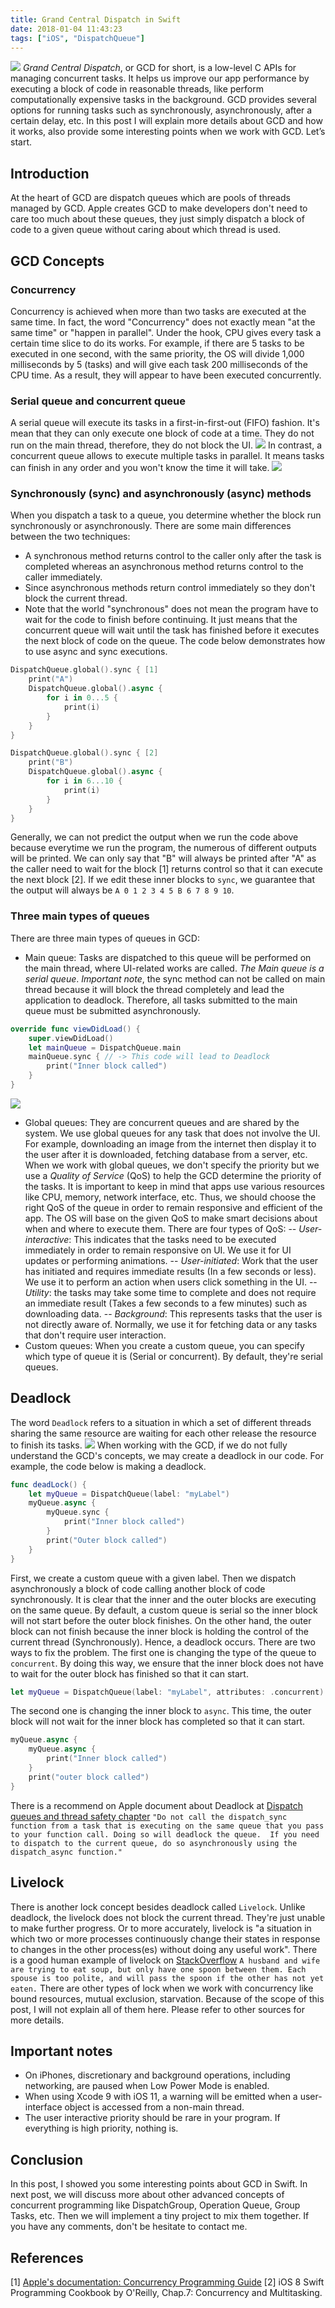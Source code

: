 ```yaml
---
title: Grand Central Dispatch in Swift
date: 2018-01-04 11:43:23
tags: ["iOS", "DispatchQueue"]
---
```

![](/Post-Resources/GCD/Banner.png "")
*Grand Central Dispatch*, or GCD for short, is a low-level C APIs for managing concurrent tasks. It helps us improve our app performance by executing a block of code in reasonable threads, like perform computationally expensive tasks in the background. GCD provides several options for running tasks such as synchronously, asynchronously, after a certain delay, etc.
In this post I will explain more details about GCD and how it works, also provide some interesting points when we work with GCD. Let’s start.
<!-- more --> 
## Introduction
At the heart of GCD are dispatch queues which are pools of threads managed by GCD. Apple creates GCD to make developers don't need to care too much about these queues, they just simply dispatch a block of code to a given queue without caring about which thread is used.

## GCD Concepts
### Concurrency
Concurrency is achieved when more than two tasks are executed at the same time. In fact, the word "Concurrency" does not exactly mean "at the same time" or "happen in parallel". Under the hook, CPU gives every task a certain time slice to do its works. For example, if there are 5 tasks to be executed in one second, with the same priority, the OS will divide 1,000 milliseconds by 5 (tasks) and will give each task 200 milliseconds of the CPU time. As a result, they will appear to have been executed concurrently.

### Serial queue and concurrent queue
A serial queue will execute its tasks in a first-in-first-out (FIFO) fashion. It's mean that they can only execute one block of code at a time. They do not run on the main thread, therefore, they do not block the UI.
![](/Post-Resources/GCD/SerialQueue.png "")
In contrast, a concurrent queue allows to execute multiple tasks in parallel. It means tasks can finish in any order and you won't know the time it will take.
![](/Post-Resources/GCD/ConcurrentQueue.png "")

### Synchronously (sync) and asynchronously (async) methods
When you dispatch a task to a queue, you determine whether the block run synchronously or asynchronously. There are some main differences between the two techniques:
- A synchronous method returns control to the caller only after the task is completed whereas an asynchronous method returns control to the caller immediately.
- Since asynchronous methods return control immediately so they don't block the current thread.
- Note that the world "synchronous" does not mean the program have to wait for the code to finish before continuing. It just means that the concurrent queue will wait until the task has finished before it executes the next block of code on the queue.
The code below demonstrates how to use async and sync executions.
```swift
DispatchQueue.global().sync { [1]
    print("A")
    DispatchQueue.global().async {
        for i in 0...5 {
            print(i)
        }
    }
}

DispatchQueue.global().sync { [2]
    print("B")
    DispatchQueue.global().async {
        for i in 6...10 {
            print(i)
        }
    }
}
```
Generally, we can not predict the output when we run the code above because everytime we run the program, the numerous of different outputs will be printed. We can only say that "B" will always be printed after "A" as the caller need to wait for the block [1] returns control so that it can execute the next block [2].
If we edit these inner blocks to `sync`, we guarantee that the output will always be `A 0 1 2 3 4 5 B 6 7 8 9 10`.
### Three main types of queues
There are three main types of queues in GCD:
- Main queue: Tasks are dispatched to this queue will be performed on the main thread, where UI-related works are called. *The Main queue is a serial queue*. 
*Important note*, the sync method can not be called on main thread because it will block the thread completely and lead the application to deadlock. Therefore, all tasks submitted to the main queue must be submitted asynchronously.
```swift
override func viewDidLoad() {
    super.viewDidLoad()
    let mainQueue = DispatchQueue.main
    mainQueue.sync { // -> This code will lead to Deadlock
        print("Inner block called") 
    }
}
```

![](/Post-Resources/GCD/Deadlock_On_Main_Queue.png "")
- Global queues: They are concurrent queues and are shared by the system. We use global queues for any task that does not involve the UI. For example, downloading an image from the internet then display it to the user after it is downloaded, fetching database from a server, etc. 
When we work with global queues, we don't specify the priority but we use a *Quality of Service* (QoS) to help the GCD determine the priority of the tasks. It is important to keep in mind that apps use various resources like CPU, memory, network interface, etc. Thus, we should choose the right QoS of the queue in order to remain responsive and efficient of the app. The OS will base on the given QoS to make smart decisions about when and where to execute them. 
There are four types of QoS:
-- *User-interactive*: This indicates that the tasks need to be executed immediately in order to remain responsive on UI. We use it for UI updates or performing animations.
-- *User-initiated*: Work that the user has initiated and requires immediate results (In a few seconds or less). We use it to perform an action when users click something in the UI.
-- *Utility*: the tasks may take some time to complete and does not require an immediate result (Takes a few seconds to a few minutes) such as downloading data.
-- *Background*: This represents tasks that the user is not directly aware of. Normally, we use it for fetching data or any tasks that don't require user interaction.
- Custom queues: When you create a custom queue, you can specify which type of queue it is (Serial or concurrent). By default, they're serial queues.

## Deadlock
The word `Deadlock` refers to a situation in which a set of different threads sharing the same resource are waiting for each other release the resource to finish its tasks.
![](/Post-Resources/GCD/Deadlock.png "")
When working with the GCD, if we do not fully understand the GCD's concepts, we may create a deadlock in our code. For example, the code below is making a deadlock.
```swift
func deadLock() {
	let myQueue = DispatchQueue(label: "myLabel")
	myQueue.async {
	    myQueue.sync {
	        print("Inner block called")
	    }
	    print("Outer block called")
	}	
}
```
First, we create a custom queue with a given label. Then we dispatch asynchronously a block of code calling another block of code synchronously. It is clear that the inner and the outer blocks are executing on the same queue. By default, a custom queue is serial so the inner block will not start before the outer block finishes. On the other hand, the outer block can not finish because the inner block is holding the control of the current thread (Synchronously). Hence, a deadlock occurs.
There are two ways to fix the problem. The first one is changing the type of the queue to `concurrent`. By doing this way, we ensure that the inner block does not have to wait for the outer block has finished so that it can start.
```swift
let myQueue = DispatchQueue(label: "myLabel", attributes: .concurrent)
```
The second one is changing the inner block to `async`. This time, the outer block will not wait for the inner block has completed so that it can start.
```swift
myQueue.async {
    myQueue.async {
        print("Inner block called")
    }
    print("outer block called")
}	
```
There is a recommend on Apple document about Deadlock at [Dispatch queues and thread safety chapter](https://developer.apple.com/library/content/documentation/General/Conceptual/ConcurrencyProgrammingGuide/OperationQueues/OperationQueues.html#//apple_ref/doc/uid/TP40008091-CH102-SW28)
`"Do not call the dispatch_sync function from a task that is executing on the same queue that you pass to your function call. Doing so will deadlock the queue. 
If you need to dispatch to the current queue, do so asynchronously using the dispatch_async function."`
## Livelock
There is another lock concept besides deadlock called `Livelock`. Unlike deadlock, the livelock does not block the current thread. They're just unable to make further progress. Or to more accurately, livelock is "a situation in which two or more processes continuously change their states in response to changes in the other process(es) without doing any useful work".
There is a good human example of livelock on [StackOverflow](https://stackoverflow.com/questions/1036364/good-example-of-livelock)
`A husband and wife are trying to eat soup, but only have one spoon between them. Each spouse is too polite, and will pass the spoon if the other has not yet eaten.`
There are other types of lock when we work with concurrency like bound resources, mutual exclusion, starvation. Because of the scope of this post, I will not explain all of them here. Please refer to other sources for more details.
## Important notes
- On iPhones, discretionary and background operations, including networking, are paused when Low Power Mode is enabled.
- When using Xcode 9 with iOS 11, a warning will be emitted when a user-interface object is accessed from a non-main thread.
- The user interactive priority should be rare in your program. If everything is high priority, nothing is.

## Conclusion
In this post, I showed you some interesting points about GCD in Swift. In next post, we will discuss more about other advanced concepts of concurrent programming like DispatchGroup, Operation Queue, Group Tasks, etc. Then we will implement a tiny project to mix them together.
If you have any comments, don't be hesitate to contact me.

## References
[1] [Apple's documentation: Concurrency Programming Guide](https://developer.apple.com/library/content/documentation/General/Conceptual/ConcurrencyProgrammingGuide/Introduction/Introduction.html)
[2] iOS 8 Swift Programming Cookbook by O'Reilly, Chap.7: Concurrency and Multitasking.


